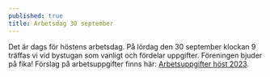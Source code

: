 ```yaml
---
published: true
title: Arbetsdag 30 september
---
```

Det är dags för höstens arbetsdag. På lördag den 30 september klockan 9 träffas vi vid bystugan som vanligt och fördelar uppgifter. Föreningen bjuder på fika! Förslag på arbetsuppgifter finns här: [Arbetsuppgifter höst 2023](../assets/pdf/2023-09-arbetsdag-forslag.pdf).
